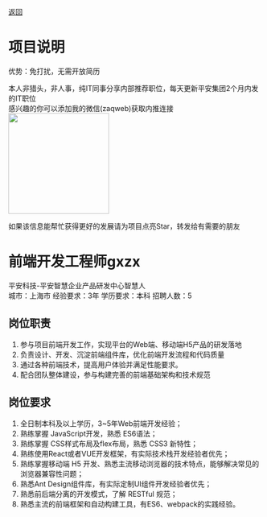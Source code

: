 [返回](../)

# 项目说明

优势：免打扰，无需开放简历

本人非猎头，非人事，纯IT同事分享内部推荐职位，每天更新平安集团2个月内发的IT职位  
感兴趣的你可以添加我的微信(zaqweb)获取内推连接  
<img src="https://github.com/zaqweb/PA-IT-JOBS/blob/master/WechatICode.jpeg"  height="200" width="200">

如果该信息能帮忙获得更好的发展请为项目点亮Star，转发给有需要的朋友

# 前端开发工程师gxzx
平安科技-平安智慧企业产品研发中心智慧人  
城市：上海市 经验要求：3年 学历要求：本科  招聘人数：5

## 岗位职责
1.  参与项目前端开发工作，实现平台的Web端、移动端H5产品的研发落地
2. 负责设计、开发、沉淀前端组件库，优化前端开发流程和代码质量
3. 通过各种前端技术，提高用户体验并满足性能要求。
4. 配合团队整体建设，参与构建完善的前端基础架构和技术规范

## 岗位要求
1. 全日制本科及以上学历，3~5年Web前端开发经验；
2. 熟练掌握 JavaScript开发，熟悉 ES6语法；
3. 熟练掌握 CSS样式布局及flex布局，熟悉 CSS3 新特性；
4. 熟练使用React或者VUE开发框架，有实际技术栈开发经验者优先；
5. 熟练掌握移动端 H5 开发、熟悉主流移动浏览器的技术特点，能够解决常见的浏览器兼容性问题；
6. 熟悉Ant Design组件库，有实际定制UI组件开发经验者优先；
7. 熟悉前后端分离的开发模式，了解 RESTful 规范；
8. 熟悉主流的前端框架和自动构建工具，有ES6、webpack的实践经验。




